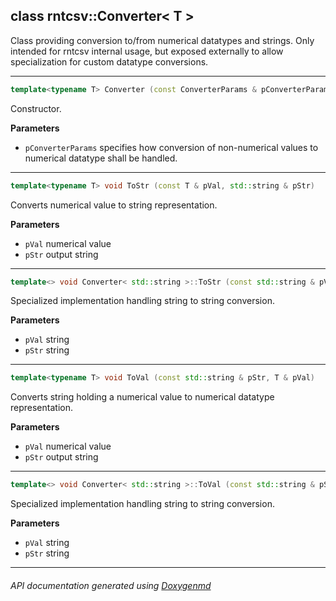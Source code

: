 ## class rntcsv::Converter< T >

Class providing conversion to/from numerical datatypes and strings. Only intended for rntcsv internal usage, but exposed externally to allow specialization for custom datatype conversions.  

---

```c++
template<typename T> Converter (const ConverterParams & pConverterParams)
```
Constructor. 

**Parameters**
- `pConverterParams` specifies how conversion of non-numerical values to numerical datatype shall be handled. 

---

```c++
template<typename T> void ToStr (const T & pVal, std::string & pStr)
```
Converts numerical value to string representation. 

**Parameters**
- `pVal` numerical value 
- `pStr` output string 

---

```c++
template<> void Converter< std::string >::ToStr (const std::string & pVal, std::string & pStr)
```
Specialized implementation handling string to string conversion. 

**Parameters**
- `pVal` string 
- `pStr` string 

---

```c++
template<typename T> void ToVal (const std::string & pStr, T & pVal)
```
Converts string holding a numerical value to numerical datatype representation. 

**Parameters**
- `pVal` numerical value 
- `pStr` output string 

---

```c++
template<> void Converter< std::string >::ToVal (const std::string & pStr, std::string & pVal)
```
Specialized implementation handling string to string conversion. 

**Parameters**
- `pVal` string 
- `pStr` string 

---

###### API documentation generated using [Doxygenmd](https://github.com/d99kris/doxygenmd)

